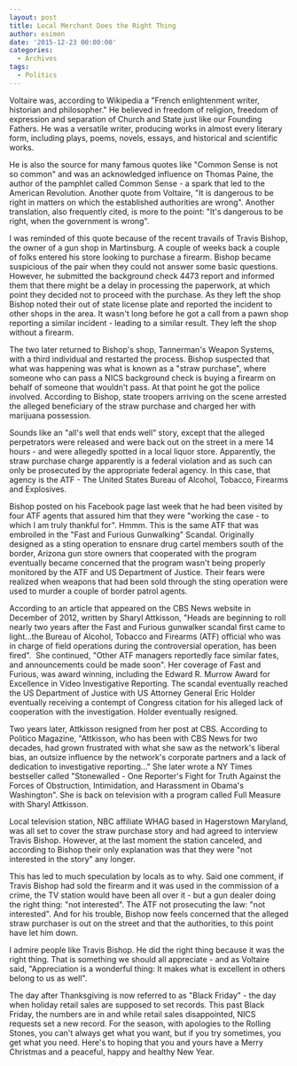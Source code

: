 ```yaml
---
layout: post
title: Local Merchant Does the Right Thing
author: esimon
date: '2015-12-23 00:00:00'
categories:
  - Archives
tags:
  - Politics
---
```

Voltaire was, according to Wikipedia a "French enlightenment writer, historian and philosopher." He believed in freedom of religion, freedom of expression and separation of Church and State just like our Founding Fathers. He was a versatile writer, producing works in almost every literary form, including plays, poems, novels, essays, and historical and scientific works.

He is also the source for many famous quotes like "Common Sense is not so common" and was an acknowledged influence on Thomas Paine, the author of the pamphlet called Common Sense - a spark that led to the American Revolution. Another quote from Voltaire, "It is dangerous to be right in matters on which the established authorities are wrong". Another translation, also frequently cited, is more to the point: "It's dangerous to be right, when the government is wrong". 

I was reminded of this quote because of the recent travails of Travis Bishop, the owner of a gun shop in Martinsburg. A couple of weeks back a couple of folks entered his store looking to purchase a firearm. Bishop became suspicious of the pair when they could not answer some basic questions. However, he submitted the background check 4473 report and informed them that there might be a delay in processing the paperwork, at which point they decided not to proceed with the purchase. As they left the shop Bishop noted their out of state license plate and reported the incident to other shops in the area. It wasn't long before he got a call from a pawn shop reporting a similar incident - leading to a similar result. They left the shop without a firearm. 

The two later returned to Bishop's shop, Tannerman's Weapon Systems, with a third individual and restarted the process. Bishop suspected that what was happening was what is known as a "straw purchase", where someone who can pass a NICS background check is buying a firearm on behalf of someone that wouldn't pass. At that point he got the police involved. According to Bishop, state troopers arriving on the scene arrested the alleged beneficiary of the straw purchase and charged her with marijuana possession. 

Sounds like an "all's well that ends well" story, except that the alleged perpetrators were released and were back out on the street in a mere 14 hours - and were allegedly spotted in a local liquor store. Apparently, the straw purchase charge apparently is a federal violation and as such can only be prosecuted by the appropriate federal agency. In this case, that agency is the ATF - The United States Bureau of Alcohol, Tobacco, Firearms and Explosives. 

Bishop posted on his Facebook page last week that he had been visited by four ATF agents that assured him that they were "working the case - to which I am truly thankful for". Hmmm. This is the same ATF that was embroiled in the "Fast and Furious Gunwalking" Scandal. Originally designed as a sting operation to ensnare drug cartel members south of the border, Arizona gun store owners that cooperated with the program eventually became concerned that the program wasn't being properly monitored by the ATF and US Department of Justice. Their fears were realized when weapons that had been sold through the sting operation were used to murder a couple of border patrol agents. 

According to an article that appeared on the CBS News website in December of 2012, written by Sharyl Attkisson, "Heads are beginning to roll nearly two years after the Fast and Furious gunwalker scandal first came to light…the Bureau of Alcohol, Tobacco and Firearms (ATF) official who was in charge of field operations during the controversial operation, has been fired".  She continued, "Other ATF managers reportedly face similar fates, and announcements could be made soon". Her coverage of Fast and Furious, was award winning, including the Edward R. Murrow Award for Excellence in Video Investigative Reporting. The scandal eventually reached the US Department of Justice with US Attorney General Eric Holder eventually receiving a contempt of Congress citation for his alleged lack of cooperation with the investigation. Holder eventually resigned.

Two years later, Attkisson resigned from her post at CBS. According to Politico Magazine, "Attkisson, who has been with CBS News for two decades, had grown frustrated with what she saw as the network's liberal bias, an outsize influence by the network's corporate partners and a lack of dedication to investigative reporting…" She later wrote a NY Times bestseller called "Stonewalled - One Reporter's Fight for Truth Against the Forces of Obstruction, Intimidation, and Harassment in Obama's Washington". She is back on television with a program called Full Measure with Sharyl Attkisson.

Local television station, NBC affiliate WHAG based in Hagerstown Maryland, was all set to cover the straw purchase story and had agreed to interview Travis Bishop. However, at the last moment the station canceled, and according to Bishop their only explanation was that they were "not interested in the story" any longer. 

This has led to much speculation by locals as to why. Said one comment, if Travis Bishop had sold the firearm and it was used in the commission of a crime, the TV station would have been all over it - but a gun dealer doing the right thing: "not interested". The ATF not prosecuting the law: "not interested". And for his trouble, Bishop now feels concerned that the alleged straw purchaser is out on the street and that the authorities, to this point have let him down. 

I admire people like Travis Bishop. He did the right thing because it was the right thing. That is something we should all appreciate - and as Voltaire said, "Appreciation is a wonderful thing: It makes what is excellent in others belong to us as well". 

The day after Thanksgiving is now referred to as "Black Friday" - the day when holiday retail sales are supposed to set records. This past Black Friday, the numbers are in and while retail sales disappointed, NICS requests set a new record. For the season, with apologies to the Rolling Stones, you can't always get what you want, but if you try sometimes, you get what you need. Here's to hoping that you and yours have a Merry Christmas and a peaceful, happy and healthy New Year. 

